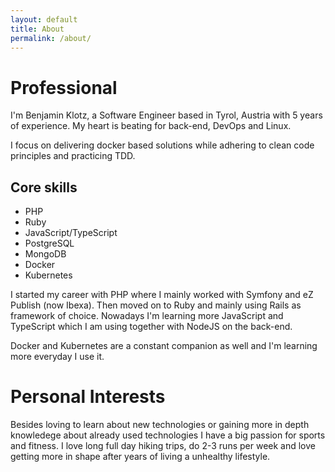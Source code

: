 ```yaml
---
layout: default
title: About
permalink: /about/
---
```


# Professional

I'm Benjamin Klotz, a Software Engineer based in Tyrol, Austria with 5 years of experience.
My heart is beating for back-end, DevOps and Linux.

I focus on delivering docker based solutions while adhering to clean code principles and practicing TDD.

## Core skills

- PHP
- Ruby
- JavaScript/TypeScript
- PostgreSQL
- MongoDB
- Docker
- Kubernetes

I started my career with PHP where I mainly worked with Symfony and eZ Publish (now Ibexa). Then moved on to Ruby and mainly using Rails as framework of choice.
Nowadays I'm learning more JavaScript and TypeScript which I am using together with NodeJS on the back-end.

Docker and Kubernetes are a constant companion as well and I'm learning more everyday I use it.

# Personal Interests

Besides loving to learn about new technologies or gaining more in depth knowledege about already used technologies I have a big passion for sports and fitness.
I love long full day hiking trips, do 2-3 runs per week and love getting more in shape after years of living a unhealthy lifestyle.


